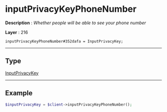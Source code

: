 # inputPrivacyKeyPhoneNumber

**Description** : *Whether people will be able to see your phone number*

**Layer** : 216

```tl
inputPrivacyKeyPhoneNumber#352dafa = InputPrivacyKey;
```

---

## Type

[InputPrivacyKey](type/InputPrivacyKey)

---

## Example

```php
$inputPrivacyKey = $client->inputPrivacyKeyPhoneNumber();
```